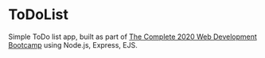 # ToDoList

Simple ToDo list app, built as part of [The Complete 2020 Web Development Bootcamp](https://www.udemy.com/course/the-complete-web-development-bootcamp/)
using Node.js, Express, EJS.
